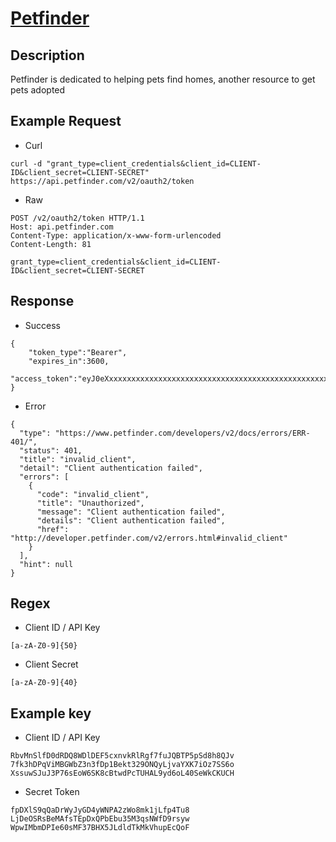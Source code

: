 # [Petfinder](https://www.petfinder.com/developers/v2/docs/)

## __Description__
Petfinder is dedicated to helping pets find homes, another resource to get pets adopted

## __Example Request__
* Curl
```
curl -d "grant_type=client_credentials&client_id=CLIENT-ID&client_secret=CLIENT-SECRET" https://api.petfinder.com/v2/oauth2/token
```

* Raw
```
POST /v2/oauth2/token HTTP/1.1
Host: api.petfinder.com
Content-Type: application/x-www-form-urlencoded
Content-Length: 81

grant_type=client_credentials&client_id=CLIENT-ID&client_secret=CLIENT-SECRET
```

## __Response__
* Success
```
{
    "token_type":"Bearer",
    "expires_in":3600,
    "access_token":"eyJ0eXxxxxxxxxxxxxxxxxxxxxxxxxxxxxxxxxxxxxxxxxxxxxxxxxxxxxxxxxxxxxxxxxxxx"
}
```
* Error
```
{
  "type": "https://www.petfinder.com/developers/v2/docs/errors/ERR-401/",
  "status": 401,
  "title": "invalid_client",
  "detail": "Client authentication failed",
  "errors": [
    {
      "code": "invalid_client",
      "title": "Unauthorized",
      "message": "Client authentication failed",
      "details": "Client authentication failed",
      "href": "http://developer.petfinder.com/v2/errors.html#invalid_client"
    }
  ],
  "hint": null
}
```

## __Regex__
* Client ID / API Key
```
[a-zA-Z0-9]{50}
```
* Client Secret
```
[a-zA-Z0-9]{40}
```

## __Example key__
* Client ID / API Key
```
RbvMnSlfD0dRDQ8WDlDEF5cxnvkRlRgf7fuJQBTP5pSd8h8QJv
7fk3hDPqViMBGWbZ3n3fDp1Bekt329ONQyLjvaYXK7iOz7SS6o
XssuwSJuJ3P76sEoW6SK8cBtwdPcTUHAL9yd6oL40SeWkCKUCH
```
* Secret Token
```
fpDXlS9qQaDrWyJyGD4yWNPA2zWo8mk1jLfp4Tu8
LjDeOSRsBeMAfsTEpDxQPbEbu35M3qsNWfD9rsyw
WpwIMbmDPIe60sMF37BHX5JLdldTkMkVhupEcQoF
```

